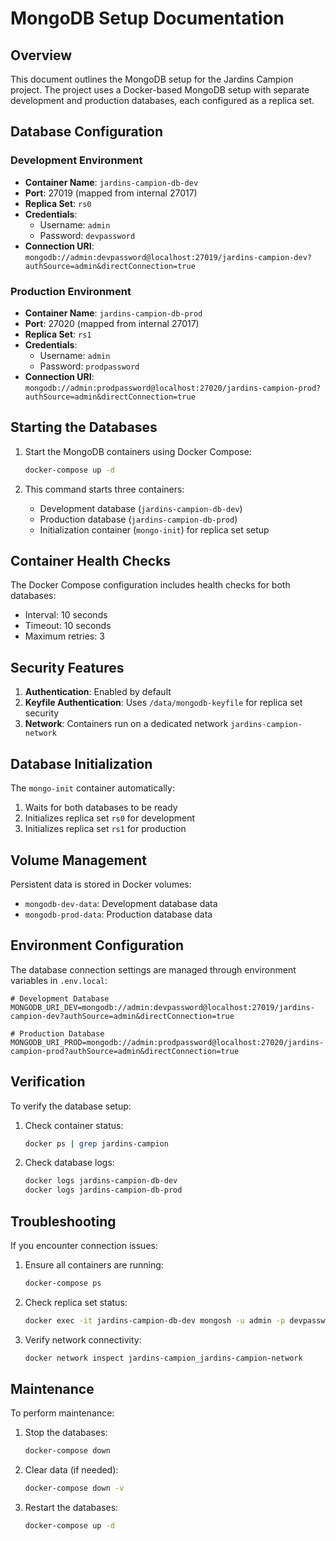 # MongoDB Setup Documentation

## Overview
This document outlines the MongoDB setup for the Jardins Campion project. The project uses a Docker-based MongoDB setup with separate development and production databases, each configured as a replica set.

## Database Configuration

### Development Environment
- **Container Name**: `jardins-campion-db-dev`
- **Port**: 27019 (mapped from internal 27017)
- **Replica Set**: `rs0`
- **Credentials**:
  - Username: `admin`
  - Password: `devpassword`
- **Connection URI**: `mongodb://admin:devpassword@localhost:27019/jardins-campion-dev?authSource=admin&directConnection=true`

### Production Environment
- **Container Name**: `jardins-campion-db-prod`
- **Port**: 27020 (mapped from internal 27017)
- **Replica Set**: `rs1`
- **Credentials**:
  - Username: `admin`
  - Password: `prodpassword`
- **Connection URI**: `mongodb://admin:prodpassword@localhost:27020/jardins-campion-prod?authSource=admin&directConnection=true`

## Starting the Databases

1. Start the MongoDB containers using Docker Compose:
   ```bash
   docker-compose up -d
   ```

2. This command starts three containers:
   - Development database (`jardins-campion-db-dev`)
   - Production database (`jardins-campion-db-prod`)
   - Initialization container (`mongo-init`) for replica set setup

## Container Health Checks
The Docker Compose configuration includes health checks for both databases:
- Interval: 10 seconds
- Timeout: 10 seconds
- Maximum retries: 3

## Security Features
1. **Authentication**: Enabled by default
2. **Keyfile Authentication**: Uses `/data/mongodb-keyfile` for replica set security
3. **Network**: Containers run on a dedicated network `jardins-campion-network`

## Database Initialization
The `mongo-init` container automatically:
1. Waits for both databases to be ready
2. Initializes replica set `rs0` for development
3. Initializes replica set `rs1` for production

## Volume Management
Persistent data is stored in Docker volumes:
- `mongodb-dev-data`: Development database data
- `mongodb-prod-data`: Production database data

## Environment Configuration
The database connection settings are managed through environment variables in `.env.local`:
```env
# Development Database
MONGODB_URI_DEV=mongodb://admin:devpassword@localhost:27019/jardins-campion-dev?authSource=admin&directConnection=true

# Production Database
MONGODB_URI_PROD=mongodb://admin:prodpassword@localhost:27020/jardins-campion-prod?authSource=admin&directConnection=true
```

## Verification
To verify the database setup:
1. Check container status:
   ```bash
   docker ps | grep jardins-campion
   ```
2. Check database logs:
   ```bash
   docker logs jardins-campion-db-dev
   docker logs jardins-campion-db-prod
   ```

## Troubleshooting
If you encounter connection issues:
1. Ensure all containers are running:
   ```bash
   docker-compose ps
   ```
2. Check replica set status:
   ```bash
   docker exec -it jardins-campion-db-dev mongosh -u admin -p devpassword --eval "rs.status()"
   ```
3. Verify network connectivity:
   ```bash
   docker network inspect jardins-campion_jardins-campion-network
   ```

## Maintenance
To perform maintenance:
1. Stop the databases:
   ```bash
   docker-compose down
   ```
2. Clear data (if needed):
   ```bash
   docker-compose down -v
   ```
3. Restart the databases:
   ```bash
   docker-compose up -d
   ``` 